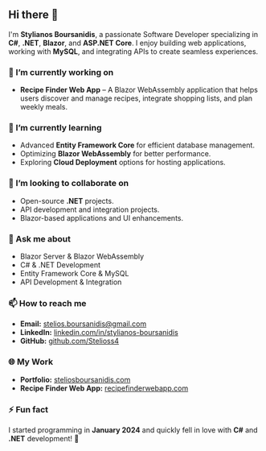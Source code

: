 ## Hi there 👋

I'm **Stylianos Boursanidis**, a passionate Software Developer specializing in **C#**, **.NET**, **Blazor**, and **ASP.NET Core**. I enjoy building web applications, working with **MySQL**, and integrating APIs to create seamless experiences.

### 🔭 I’m currently working on
- **Recipe Finder Web App** – A Blazor WebAssembly application that helps users discover and manage recipes, integrate shopping lists, and plan weekly meals.

### 🌱 I’m currently learning
- Advanced **Entity Framework Core** for efficient database management.
- Optimizing **Blazor WebAssembly** for better performance.
- Exploring **Cloud Deployment** options for hosting applications.

### 👯 I’m looking to collaborate on
- Open-source **.NET** projects.
- API development and integration projects.
- Blazor-based applications and UI enhancements.

### 💬 Ask me about
- Blazor Server & Blazor WebAssembly
- C# & .NET Development
- Entity Framework Core & MySQL
- API Development & Integration

### 📫 How to reach me
- **Email:** [stelios.boursanidis@gmail.com](mailto:stelios.boursanidis@gmail.com)
- **LinkedIn:** [linkedin.com/in/stylianos-boursanidis](https://www.linkedin.com/in/stylianos-boursanidis/)
- **GitHub:** [github.com/Stelioss4](https://github.com/Stelioss4)

### 🌐 My Work
- **Portfolio:** [steliosboursanidis.com](https://steliosboursanidis.com)
- **Recipe Finder Web App:** [recipefinderwebapp.com](https://recipefinderwebapp.com)

### ⚡ Fun fact
I started programming in **January 2024** and quickly fell in love with **C#** and **.NET** development! 🚀

